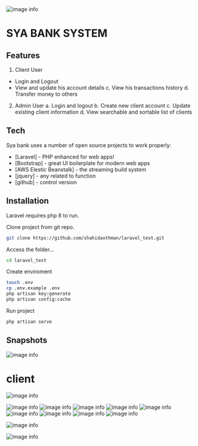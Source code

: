 ![image info](public/assets/images/logo-light.png)

# SYA BANK SYSTEM

## Features

1. Client User

- Login and Logout
- View and update his account details
  c. View his transactions history
  d. Transfer money to others

2. Admin User
   a. Login and logout
   b. Create new client account
   c. Update existing client information
   d. View searchable and sortable list of clients

## Tech

Sya bank uses a number of open source projects to work properly:

- [Laravel] - PHP enhanced for web apps!
- [Bootstrap] - great UI boilerplate for modern web apps
- [AWS Elestic Beanstalk] - the streaming build system
- [jquery] - any related to function
- [github] - control version

## Installation

Laravel requires php 8 to run.

Clone project from git repo.

```sh
git clone https://github.com/shahidaothman/laravel_test.git
```

Access the folder...

```sh
cd laravel_test
```

Create enviroment

```sh
touch .env
cp .env.example .env
php artisan key:generate
php artisan config:cache
```

Run project

```sh
php artisan serve
```

## Snapshots

![image info](public/assets/images/snapshots/homepage.png)

# client

![image info](public/assets/images/snapshots/client_home.png)

![image info](public/assets/images/snapshots/client_transfer.png)
![image info](public/assets/images/snapshots/client_transfer_detail.png)
![image info](public/assets/images/snapshots/client_edit_profile.png)
![image info](public/assets/images/snapshots/client_edit_success.png)
![image info](public/assets/images/snapshots/client_history.png)
![image info](public/assets/images/snapshots/client_profile.png)
![image info](public/assets/images/snapshots/client_save_history.png)
![image info](public/assets/images/snapshots/client_success_transfer.png)
![image info](public/assets/images/snapshots/client_transfer_detail.png)

![image info](public/assets/images/snapshots/admin_view.png)

![image info](public/assets/images/snapshots/homepage.png)

